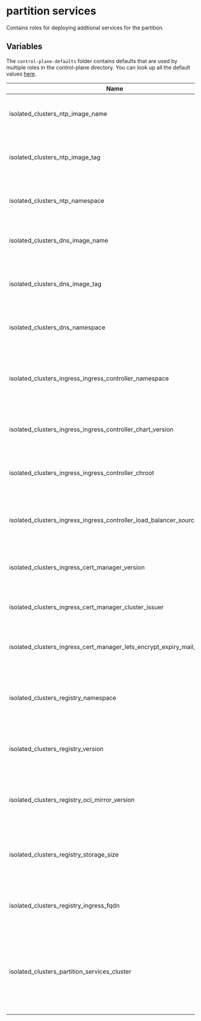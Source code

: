 # partition services

Contains roles for deploying addtional services for the partition.

## Variables

The `control-plane-defaults` folder contains defaults that are used by multiple roles in the control-plane directory. You can look up all the default values [here](control-plane-defaults/main.yaml).

| Name                                                                     | Mandatory | Description                                                                                      |
| ------------------------------------------------------------------------ | --------- | ------------------------------------------------------------------------------------------------ |
| isolated_clusters_ntp_image_name                                         |           | The image name of the ntp service for the partition.                                             |
| isolated_clusters_ntp_image_tag                                          | yes       | The tag or version of the ntp service container image.                                           |
| isolated_clusters_ntp_namespace                                          |           | The namespace to deploy the ntp server to.                                                       |
| isolated_clusters_dns_image_name                                         |           | The image name of the dns service for the partition.                                             |
| isolated_clusters_dns_image_tag                                          | yes       | The tag or version of the dns service container image.                                           |
| isolated_clusters_dns_namespace                                          |           | The namespace to deploy the dns server to.                                                       |
| isolated_clusters_ingress_ingress_controller_namespace                   |           | The namespace where the ingress controller should be deployed to.                                |
| isolated_clusters_ingress_ingress_controller_chart_version               | yes       | The version of the ingress controller chart.                                                     |
| isolated_clusters_ingress_ingress_controller_chroot                      |           | Indicates if the image should have a changed root.                                               |
| isolated_clusters_ingress_ingress_controller_load_balancer_source_ranges | yes       | The load balancer source ranges of the ingress controller.                                       |
| isolated_clusters_ingress_cert_manager_version                           | yes       | The cert manager version used to generate certificates.                                          |
| isolated_clusters_ingress_cert_manager_cluster_issuer                    |           | The cluster issuer for the cert manager.                                                         |
| isolated_clusters_ingress_cert_manager_lets_encrypt_expiry_mail_address  | yes       | The email that should receive certificate expiry warnings.                                       |
| isolated_clusters_registry_namespace                                     |           | The namespace for the registry used for isolated clusters.                                       |
| isolated_clusters_registry_version                                       | yes       | The version of the registry used for isolated clusters.                                          |
| isolated_clusters_registry_oci_mirror_version                            | yes       | The OCI mirror version of the registry used for isolated clusters.                               |
| isolated_clusters_registry_storage_size                                  |           | The storage size of the registry used for isolated clusters.                                     |
| isolated_clusters_registry_ingress_fqdn                                  | yes       | The full name of the registry used for isolated clusters.                                        |
| isolated_clusters_partition_services_cluster                             |           | The cluster to deploy the services like ntp, dns, ingress, cert manager and the OCI registry to. |
